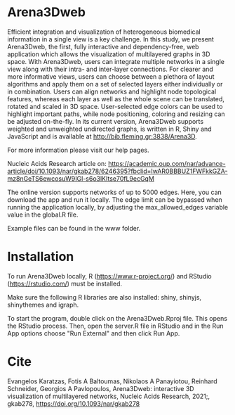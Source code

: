 # Arena3Dweb

Efficient integration and visualization of heterogeneous biomedical information in a single view is a key challenge. In this study, we present Arena3Dweb, the first, fully interactive and dependency-free, web application which allows the visualization of multilayered graphs in 3D space. With Arena3Dweb, users can integrate multiple networks in a single view along with their intra- and inter-layer connections. For clearer and more informative views, users can choose between a plethora of layout algorithms and apply them on a set of selected layers either individually or in combination. Users can align networks and highlight node topological features, whereas each layer as well as the whole scene can be translated, rotated and scaled in 3D space. User-selected edge colors can be used to highlight important paths, while node positioning, coloring and resizing can be adjusted on-the-fly. In its current version, Arena3Dweb supports weighted and unweighted undirected graphs, is written in R, Shiny and JavaScript and is available at http://bib.fleming.gr:3838/Arena3D.

For more information please visit our help pages.

Nucleic Acids Research article on: https://academic.oup.com/nar/advance-article/doi/10.1093/nar/gkab278/6246395?fbclid=IwAR0BBBUZ1FWFkkGZA-mz8nGeTS6ewcosuW9IGl-s6o3lKItse70fL9ecGqM

The online version supports networks of up to 5000 edges. 
Here, you can download the app and run it locally. The edge limit can be bypassed when running the application locally, by adjusting the max_allowed_edges variable value in the global.R file.

Example files can be found in the www folder.


# Installation

To run Arena3Dweb locally, R (https://www.r-project.org/) and RStudio (https://rstudio.com/) must be installed.

Make sure the following R libraries are also installed: shiny, shinyjs, shinythemes and igraph.

To start the program, double click on the Arena3Dweb.Rproj file. This opens the RStudio process. Then, open the server.R file in RStudio and in the Run App options choose "Run External" and then click Run App.

# Cite

Evangelos Karatzas, Fotis A Baltoumas, Nikolaos A Panayiotou, Reinhard Schneider, Georgios A Pavlopoulos, Arena3Dweb: interactive 3D visualization of multilayered networks, Nucleic Acids Research, 2021;, gkab278, https://doi.org/10.1093/nar/gkab278
